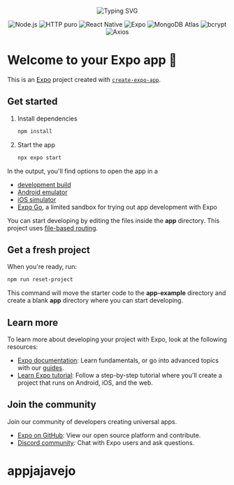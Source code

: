 <!-- markdownlint-disable MD033 MD041 -->
<!-- markdownlint-disable MD033 MD041 -->
<p align="center">
  <img src="https://readme-typing-svg.demolab.com?font=Fira+Code&weight=500&size=24&pause=1000&center=true&width=500&lines=🎬+Já+Já+Vejo+-+App+de+Filmes;🔥+Backend+na+unha:+HTTP+cru+Node.js;📲+Front+em+React+Native+com+Expo;🔐+Auth+com+bcrypt+e+MongoDB" alt="Typing SVG" />
</p>

<p align="center">
  <img src="https://img.shields.io/badge/Node.js-%2318.x-%23339933?style=for-the-badge&logo=node.js&logoColor=white" alt="Node.js"/>
  <img src="https://img.shields.io/badge/Vanilla_HTTP-%23000000?style=for-the-badge&logo=node.js&logoColor=white" alt="HTTP puro"/>
  <img src="https://img.shields.io/badge/React_Native-%23072E54?style=for-the-badge&logo=react&logoColor=61DAFB" alt="React Native"/>
  <img src="https://img.shields.io/badge/Expo-%23000020?style=for-the-badge&logo=expo&logoColor=white" alt="Expo"/>
  <img src="https://img.shields.io/badge/MongoDB_Atlas-%2347A248?style=for-the-badge&logo=mongodb&logoColor=white" alt="MongoDB Atlas"/>
  <img src="https://img.shields.io/badge/bcrypt-%2340AEF0?style=for-the-badge&logo=appveyor&logoColor=white" alt="bcrypt"/>
  <img src="https://img.shields.io/badge/Axios-%230075C2?style=for-the-badge&logo=axios&logoColor=white" alt="Axios"/>
</p>
<!-- markdownlint-enable MD033 MD041 -->


# Welcome to your Expo app 👋

This is an [Expo](https://expo.dev) project created with [`create-expo-app`](https://www.npmjs.com/package/create-expo-app).

## Get started

1. Install dependencies

   ```bash
   npm install
   ```

2. Start the app

   ```bash
   npx expo start
   ```

In the output, you'll find options to open the app in a

- [development build](https://docs.expo.dev/develop/development-builds/introduction/)
- [Android emulator](https://docs.expo.dev/workflow/android-studio-emulator/)
- [iOS simulator](https://docs.expo.dev/workflow/ios-simulator/)
- [Expo Go](https://expo.dev/go), a limited sandbox for trying out app development with Expo

You can start developing by editing the files inside the **app** directory. This project uses [file-based routing](https://docs.expo.dev/router/introduction).

## Get a fresh project

When you're ready, run:

```bash
npm run reset-project
```

This command will move the starter code to the **app-example** directory and create a blank **app** directory where you can start developing.

## Learn more

To learn more about developing your project with Expo, look at the following resources:

- [Expo documentation](https://docs.expo.dev/): Learn fundamentals, or go into advanced topics with our [guides](https://docs.expo.dev/guides).
- [Learn Expo tutorial](https://docs.expo.dev/tutorial/introduction/): Follow a step-by-step tutorial where you'll create a project that runs on Android, iOS, and the web.

## Join the community

Join our community of developers creating universal apps.

- [Expo on GitHub](https://github.com/expo/expo): View our open source platform and contribute.
- [Discord community](https://chat.expo.dev): Chat with Expo users and ask questions.
# appjajavejo
